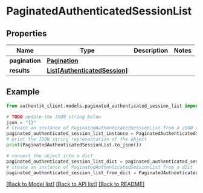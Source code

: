 # PaginatedAuthenticatedSessionList


## Properties

Name | Type | Description | Notes
------------ | ------------- | ------------- | -------------
**pagination** | [**Pagination**](Pagination.md) |  | 
**results** | [**List[AuthenticatedSession]**](AuthenticatedSession.md) |  | 

## Example

```python
from authentik_client.models.paginated_authenticated_session_list import PaginatedAuthenticatedSessionList

# TODO update the JSON string below
json = "{}"
# create an instance of PaginatedAuthenticatedSessionList from a JSON string
paginated_authenticated_session_list_instance = PaginatedAuthenticatedSessionList.from_json(json)
# print the JSON string representation of the object
print(PaginatedAuthenticatedSessionList.to_json())

# convert the object into a dict
paginated_authenticated_session_list_dict = paginated_authenticated_session_list_instance.to_dict()
# create an instance of PaginatedAuthenticatedSessionList from a dict
paginated_authenticated_session_list_from_dict = PaginatedAuthenticatedSessionList.from_dict(paginated_authenticated_session_list_dict)
```
[[Back to Model list]](../README.md#documentation-for-models) [[Back to API list]](../README.md#documentation-for-api-endpoints) [[Back to README]](../README.md)


